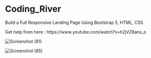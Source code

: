 # Coding_River
<p>
Build a  Full Responsive Landing Page Using Bootstrap 5,  HTML, CSS 
</p>
<p>
Get help from here : https://www.youtube.com/watch?v=h2jVZ8ans_o
  </p>
  
![Screenshot (81)](https://user-images.githubusercontent.com/36203724/136828803-bafcbb79-c395-4c8c-9f8f-ff7ae71e91ed.png)

![Screenshot (85)](https://user-images.githubusercontent.com/36203724/136829069-bb055085-76c8-4d5a-9aff-b99a5524bd4b.png)


